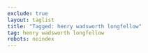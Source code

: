 ```yaml
---
exclude: true
layout: taglist
title: "Tagged: henry wadsworth longfellow"
tag: henry wadsworth longfellow
robots: noindex
---
```

